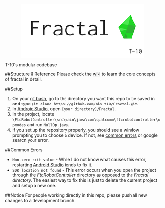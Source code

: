 <p align="center"><img src="markdown/fractal.png" align="center"/></p>

T-10's modular codebase

##Structure & Reference
Please check the [wiki](https://github.com/nhs-t10/fractal/wiki) to learn the core concepts of fractal in detail.

##Setup

1. On your [git bash][Git], go to the directory you want this repo to be saved in and type ```git clone https://github.com/nhs-t10/Fractal.git```.
2. In [Android Studio][Studio], open ```[your directory]/Fractal```.
3. In the project, locate ```\FtcRobotController\src\main\java\com\qualcomm\ftcrobotcontroller\opmodes``` and run ```NullOp.java```.
4. If you set up the repository properly, you should see a window prompting you to choose a device. If not, see [common errors](https://github.com/nhs-t10/Fractal#common-errors) or google search your error.

##Common Errors
+ ```Non-zero exit value``` - While I do not know what causes this error, restarting [Android Studio][Studio] tends to fix it.
+ ```SDK location not found``` - This error occurs when you open the project through the _FtcRobotController_ directory as opposed to the _Fractal directory_. The easiest way to fix this is just to delete the current project and setup a new one.

##Notice
For people working directly in this repo, please push all new changes to a development branch.

[Studio]:http://developer.android.com/tools/studio/index.html
[Git]:https://git-scm.com/
